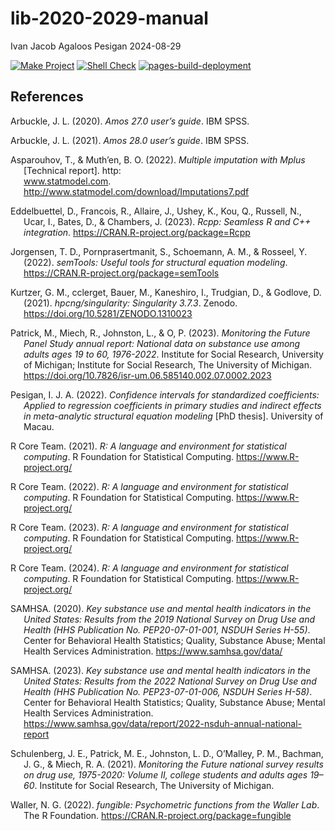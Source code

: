 lib-2020-2029-manual
================
Ivan Jacob Agaloos Pesigan
2024-08-29

<!-- README.md is generated from .setup/readme/README.Rmd. Please edit that file -->

<!-- badges: start -->

[![Make
Project](https://github.com/ijapesigan/lib-2020-2029-manual/actions/workflows/make.yml/badge.svg)](https://github.com/ijapesigan/lib-2020-2029-manual/actions/workflows/make.yml)
[![Shell
Check](https://github.com/ijapesigan/lib-2020-2029-manual/actions/workflows/shellcheck.yml/badge.svg)](https://github.com/ijapesigan/lib-2020-2029-manual/actions/workflows/shellcheck.yml)
[![pages-build-deployment](https://github.com/ijapesigan/lib-2020-2029-manual/actions/workflows/pages/pages-build-deployment/badge.svg)](https://github.com/ijapesigan/lib-2020-2029-manual/actions/workflows/pages/pages-build-deployment)
<!-- badges: end -->

## References

<div id="refs" class="references csl-bib-body hanging-indent"
entry-spacing="0" line-spacing="2">

<div id="ref-Arbuckle-2020" class="csl-entry">

Arbuckle, J. L. (2020). *Amos 27.0 user’s guide*. IBM SPSS.

</div>

<div id="ref-Arbuckle-2021" class="csl-entry">

Arbuckle, J. L. (2021). *Amos 28.0 user’s guide*. IBM SPSS.

</div>

<div id="ref-Asparouhov-Muthen-2022" class="csl-entry">

Asparouhov, T., & Muth’en, B. O. (2022). *Multiple imputation with
Mplus* \[Technical report\]. http:  
www.statmodel.com. <http://www.statmodel.com/download/Imputations7.pdf>

</div>

<div id="ref-Eddelbuettel-Francois-Allaire-etal-2023" class="csl-entry">

Eddelbuettel, D., Francois, R., Allaire, J., Ushey, K., Kou, Q.,
Russell, N., Ucar, I., Bates, D., & Chambers, J. (2023). *Rcpp: Seamless
R and C++ integration*. <https://CRAN.R-project.org/package=Rcpp>

</div>

<div id="ref-Jorgensen-Pornprasertmanit-Schoemann-etal-2022"
class="csl-entry">

Jorgensen, T. D., Pornprasertmanit, S., Schoemann, A. M., & Rosseel, Y.
(2022). *<span class="nocase">semTools</span>: Useful tools for
structural equation modeling*.
<https://CRAN.R-project.org/package=semTools>

</div>

<div id="ref-Kurtzer-cclerget-Bauer-etal-2021" class="csl-entry">

Kurtzer, G. M., cclerget, Bauer, M., Kaneshiro, I., Trudgian, D., &
Godlove, D. (2021). *<span class="nocase">hpcng/singularity: Singularity
3.7.3</span>*. Zenodo. <https://doi.org/10.5281/ZENODO.1310023>

</div>

<div id="ref-Patrick-Miech-Johnston-etal-2023" class="csl-entry">

Patrick, M., Miech, R., Johnston, L., & O, P. (2023).
*<span class="nocase">Monitoring the Future Panel Study</span> annual
report: National data on substance use among adults ages 19 to 60,
1976-2022*. Institute for Social Research, University of Michigan;
Institute for Social Research, The University of Michigan.
<https://doi.org/10.7826/isr-um.06.585140.002.07.0002.2023>

</div>

<div id="ref-Pesigan-2022" class="csl-entry">

Pesigan, I. J. A. (2022). *Confidence intervals for standardized
coefficients: Applied to regression coefficients in primary studies and
indirect effects in meta-analytic structural equation modeling* \[PhD
thesis\]. University of Macau.

</div>

<div id="ref-RCoreTeam-2021" class="csl-entry">

R Core Team. (2021). *R: A language and environment for statistical
computing*. R Foundation for Statistical Computing.
<https://www.R-project.org/>

</div>

<div id="ref-RCoreTeam-2022" class="csl-entry">

R Core Team. (2022). *R: A language and environment for statistical
computing*. R Foundation for Statistical Computing.
<https://www.R-project.org/>

</div>

<div id="ref-RCoreTeam-2023" class="csl-entry">

R Core Team. (2023). *R: A language and environment for statistical
computing*. R Foundation for Statistical Computing.
<https://www.R-project.org/>

</div>

<div id="ref-RCoreTeam-2024" class="csl-entry">

R Core Team. (2024). *R: A language and environment for statistical
computing*. R Foundation for Statistical Computing.
<https://www.R-project.org/>

</div>

<div id="ref-SAMHSA-2020" class="csl-entry">

SAMHSA. (2020). *Key substance use and mental health indicators in the
United States: Results from the <span class="nocase">2019 National
Survey on Drug Use and Health</span> (HHS Publication No.
PEP20-07-01-001, NSDUH Series H-55)*. Center for Behavioral Health
Statistics; Quality, Substance Abuse; Mental Health Services
Administration. <https://www.samhsa.gov/data/>

</div>

<div id="ref-SAMHSA-2023" class="csl-entry">

SAMHSA. (2023). *Key substance use and mental health indicators in the
United States: Results from the <span class="nocase">2022 National
Survey on Drug Use and Health</span> (HHS Publication No.
PEP23-07-01-006, NSDUH Series H-58)*. Center for Behavioral Health
Statistics; Quality, Substance Abuse; Mental Health Services
Administration.
<https://www.samhsa.gov/data/report/2022-nsduh-annual-national-report>

</div>

<div id="ref-Schulenberg-Patrick-Johnston-etal-2021" class="csl-entry">

Schulenberg, J. E., Patrick, M. E., Johnston, L. D., O’Malley, P. M.,
Bachman, J. G., & Miech, R. A. (2021). *<span class="nocase">Monitoring
the Future</span> national survey results on drug use, 1975-2020: Volume
II, college students and adults ages 19–60*. Institute for Social
Research, The University of Michigan.

</div>

<div id="ref-Waller-2022" class="csl-entry">

Waller, N. G. (2022). *<span class="nocase">fungible</span>:
Psychometric functions from the Waller Lab*. The R Foundation.
<https://CRAN.R-project.org/package=fungible>

</div>

</div>
